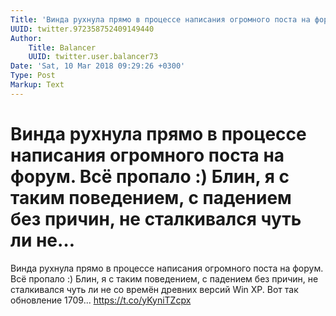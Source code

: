 ```yaml
---
Title: 'Винда рухнула прямо в процессе написания огромного поста на форум. Всё пропало :) Блин, я с таким поведением, с падением без причин, не сталкивался чуть ли не…'
UUID: twitter.972358752409149440
Author:
    Title: Balancer
    UUID: twitter.user.balancer73
Date: 'Sat, 10 Mar 2018 09:29:26 +0300'
Type: Post
Markup: Text
---
```


# Винда рухнула прямо в процессе написания огромного поста на форум. Всё пропало :) Блин, я с таким поведением, с падением без причин, не сталкивался чуть ли не…

Винда рухнула прямо в процессе написания огромного поста на
форум. Всё пропало :) Блин, я с таким поведением, с падением
без причин, не сталкивался чуть ли не со времён древних
версий Win XP. Вот так обновление 1709...
https://t.co/yKyniTZcpx